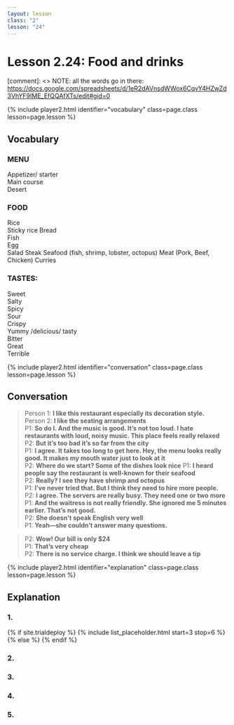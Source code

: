 ```yaml
---
layout: lesson
class: "2"
lesson: "24"
---
```



# Lesson 2.24: Food and drinks  

[comment]: <> NOTE: all the words go in there: https://docs.google.com/spreadsheets/d/1eR2dAVnsdWWox6CqvY4HZwZd3VhYF9IME_EfQQAfXTs/edit#gid=0

{% include player2.html identifier="vocabulary" class=page.class lesson=page.lesson %}
## Vocabulary 
### MENU
Appetizer/ starter    
Main course     
Desert     

### FOOD 
Rice     
Sticky rice 
Bread   
Fish   
Egg   
Salad 
Steak 
Seafood (fish, shrimp, lobster, octopus) 
Meat (Pork, Beef, Chicken) 
Curries

### TASTES: 
Sweet     
Salty    
Spicy   
Sour    
Crispy     
Yummy /delicious/ tasty    
Bitter    
Great    
Terrible    


{% include player2.html identifier="conversation" class=page.class lesson=page.lesson %}

## Conversation

> Person 1: **I like this restaurant especially its decoration style.**   
> Person 2: **I like the seating arrangements**    
> P1: **So do I. And the music is good. It’s not too loud. I hate restaurants with loud, noisy music. This place feels really relaxed**    
> P2: **But it’s too bad it’s so far from the city**  
> P1: **I agree. It takes too long to get here.  Hey, the menu looks really good. It makes my mouth water just to look at it**  
> P2: **Where do we start? Some of the dishes look nice**
> P1: **I heard people say the restaurant is well-known for their seafood**    
> P2: **Really? I see they have shrimp and octopus**  
> P1: **I’ve never tried that. But I think they need to hire more people.**  
> P2: **I agree. The servers are really busy. They need one or two more**
> P1: **And the waitress is not really friendly. She ignored me 5 minutes earlier. That’s not good.**    
> P2: **She doesn't speak English very well**  
> P1: **Yeah—she couldn’t answer many questions.** 


> P2: **Wow! Our bill is only $24**  
> P1: **That’s very cheap**    
> P2: **There is no service charge. I think we should leave a tip**  

{% include player2.html identifier="explanation" class=page.class lesson=page.lesson %}
 

## Explanation
### 1.  


{% if site.trialdeploy %}
  {% include list_placeholder.html start=3 stop=6 %}
  {% else %}
  {% endif %}

### 2. 

### 3. 

### 4. 

### 5. 

